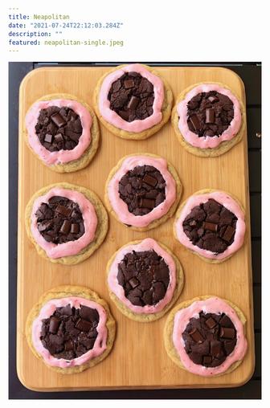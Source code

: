 ```yaml
---
title: Neapolitan
date: "2021-07-24T22:12:03.284Z"
description: ""
featured: neapolitan-single.jpeg
---
```


![Look at all of those Lemon Glaze cookies!](./neapolitan-plate.jpeg)